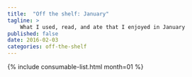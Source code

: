 ```yaml
---
title:  "Off the shelf: January"
tagline: >
    What I used, read, and ate that I enjoyed in January
published: false
date: 2016-02-03
categories: off-the-shelf
---
```


{% include consumable-list.html month=01 %}
